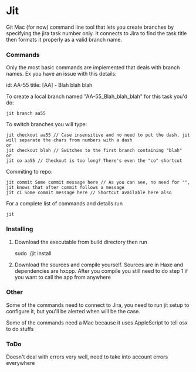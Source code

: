 # Jit
Git Mac (for now) command line tool that lets you create branches by specifying the jira task number only. 
It connects to Jira to find the task title then formats it properly as a valid branch name.

### Commands
Only the most basic commands are implemented that deals with branch names.
Ex you have an issue with this details:
  
  id: AA-55
  title: [AA] - Blah blah blah

To create a local branch named "AA-55_Blah_blah_blah" for this task you'd do:

	jit branch aa55	

To switch branches you will type: 

	jit checkout aa55 // Case insensitive and no need to put the dash, jit will separate the chars from numbers with a dash
	or
	jit checkout blah // Switches to the first branch containing "blah"
	or
	jit co aa55 // Checkout is too long? There's even the "co" shortcut

Commiting to repo:

	jit commit Some commit message here // As you can see, no need for "", jit knows that after commit follows a message
	jit ci Some commit message here // Shortcut available here also

For a complete list of commands and details run

	jit

### Installing

 1. Download the executable from build directory then run

	sudo ./jit install

 2. Download the sources and compile yourself. Sources are in Haxe and dependencies are hxcpp. After you compile you still need to do step 1 if you want to call the app from anywhere

### Other
Some of the commands need to connect to Jira, you need to run jit setup to configure it, but you'll be alerted when will be the case.

Some of the commands need a Mac because it uses AppleScript to tell osx to do stuffs

### ToDo
Doesn't deal with errors very well, need to take into account errors everywhere
